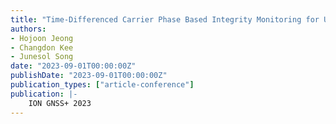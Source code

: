 ```yaml
---
title: "Time-Differenced Carrier Phase Based Integrity Monitoring for Urban Air Mobility Using 3D City Model"
authors:
- Hojoon Jeong
- Changdon Kee
- Junesol Song
date: "2023-09-01T00:00:00Z"
publishDate: "2023-09-01T00:00:00Z"
publication_types: ["article-conference"]
publication: |-
    ION GNSS+ 2023
---
```

